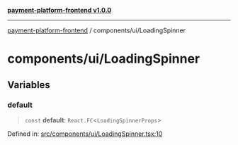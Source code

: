 [**payment-platform-frontend v1.0.0**](../../README.md)

***

[payment-platform-frontend](../../README.md) / components/ui/LoadingSpinner

# components/ui/LoadingSpinner

## Variables

### default

> `const` **default**: `React.FC`\<`LoadingSpinnerProps`\>

Defined in: [src/components/ui/LoadingSpinner.tsx:10](https://github.com/lsendel/sass/blob/main/frontend/src/components/ui/LoadingSpinner.tsx#L10)

